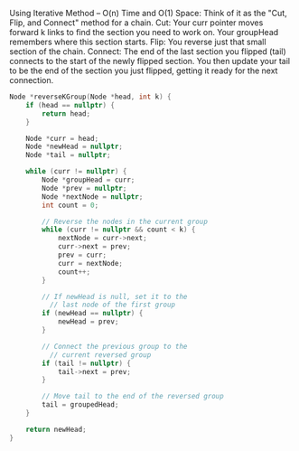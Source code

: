 <p>Using Iterative Method – O(n) Time and O(1) Space:
Think of it as the "Cut, Flip, and Connect" method for a chain.
Cut: Your curr pointer moves forward k links to find the section you need to work on. Your groupHead remembers where this section starts.
Flip: You reverse just that small section of the chain.
Connect:
The end of the last section you flipped (tail) connects to the start of the newly flipped section.
You then update your tail to be the end of the section you just flipped, getting it ready for the next connection.</p>

```cpp
Node *reverseKGroup(Node *head, int k) {
    if (head == nullptr) {
        return head;
    }

    Node *curr = head;
    Node *newHead = nullptr;
    Node *tail = nullptr;

    while (curr != nullptr) {
        Node *groupHead = curr;
        Node *prev = nullptr;
        Node *nextNode = nullptr;
        int count = 0;

        // Reverse the nodes in the current group
        while (curr != nullptr && count < k) {
            nextNode = curr->next;
            curr->next = prev;
            prev = curr;
            curr = nextNode;
            count++;
        }

        // If newHead is null, set it to the
          // last node of the first group
        if (newHead == nullptr) {
            newHead = prev;
        }

        // Connect the previous group to the 
          // current reversed group
        if (tail != nullptr) {
            tail->next = prev;
        }

        // Move tail to the end of the reversed group
        tail = groupedHead;
    }

    return newHead;
}

